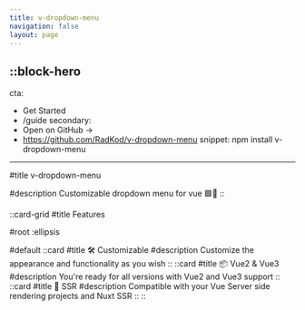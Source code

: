 ```yaml
---
title: v-dropdown-menu
navigation: false
layout: page
---
```


::block-hero
---
cta:
  - Get Started
  - /guide
secondary:
  - Open on GitHub →
  - https://github.com/RadKod/v-dropdown-menu
snippet: npm install v-dropdown-menu
---

#title
v-dropdown-menu

#description
Customizable dropdown menu for vue 🟩🔽
::

::card-grid
#title
Features

#root
:ellipsis

#default
  ::card
  #title
  🛠️ Customizable
  #description
  Customize the appearance and functionality as you wish
  ::
  ::card
  #title
  📦 Vue2 & Vue3
  #description
  You're ready for all versions with Vue2 and Vue3 support
  ::
  ::card
  #title
  💉 SSR
  #description
  Compatible with your Vue Server side rendering projects and Nuxt SSR
  ::
::
